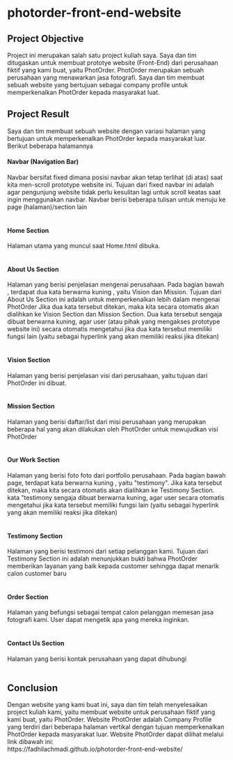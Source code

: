 # photorder-front-end-website 

<h2> Project Objective </h2>
Project ini merupakan salah satu project kuliah saya. Saya dan tim ditugaskan untuk membuat prototye website (Front-End) dari perusahaan fiktif yang kami buat, yaitu PhotOrder.
PhotOrder merupakan sebuah perusahaan yang menawarkan jasa fotografi. Saya dan tim membuat sebuah website yang bertujuan sebagai company profile untuk memperkenalkan PhotOrder kepada masyarakat luat. 
<br/>

<h2> Project Result </h2>
Saya dan tim membuat sebuah website dengan variasi halaman yang bertujuan untuk memperkenalkan PhotOrder kepada masyarakat luar. Berikut beberapa halamannya   

<h4> Navbar (Navigation Bar)</h4> 

Navbar bersifat fixed dimana posisi navbar akan tetap terlihat (di atas) saat kita men-scroll prototype website ini.  Tujuan dari fixed navbar ini adalah agar pengunjung website tidak perlu kesulitan lagi untuk scroll keatas saat ingin menggunakan navbar. Navbar berisi  beberapa tulisan untuk menuju ke page (halaman)/section lain
<br></br>

<h4> Home Section     </h4> 

Halaman utama yang muncul saat Home.html dibuka.
<br></br>

<h4> About Us Section      </h4> 

Halaman yang berisi penjelasan mengenai perusahaan. Pada bagian bawah , terdapat dua kata berwarna kuning , yaitu Vision dan Mission. Tujuan dari About Us Section ini adalah untuk memperkenalkan lebih dalam mengenai PhotOrder      Jika dua kata tersebut ditekan, maka kita secara otomatis akan dialihkan ke Vision Section dan Mission Section. Dua kata tersebut sengaja dibuat berwarna kuning, agar user (atau pihak yang mengakses prototype website ini) secara otomatis      mengetahui jika dua kata tersebut memiliki fungsi lain (yaitu sebagai hyperlink yang akan memiliki reaksi jika ditekan) 
<br></br>

<h4> Vision Section       </h4> 

Halaman yang berisi penjelasan visi dari perusahaan, yaitu tujuan dari PhotOrder ini dibuat.
<br></br>

<h4> Mission Section       </h4> 

Halaman yang berisi daftar/list dari misi perusahaan yang merupakan beberapa hal yang akan dilakukan oleh PhotOrder untuk mewujudkan visi PhotOrder
<br></br>

<h4> Our Work Section       </h4>  

Halaman yang berisi foto foto dari portfolio perusahaan. Pada bagian bawah page, terdapat kata berwarna kuning , yaitu "testimony".         Jika kata tersebut ditekan, maka kita secara otomatis akan dialihkan ke Testimony Section. kata "testimony sengaja dibuat berwarna kuning, agar user secara otomatis       mengetahui jika kata tersebut memiliki fungsi lain (yaitu sebagai hyperlink yang akan memiliki reaksi jika ditekan) 
<br></br>

<h4> Testimony Section   </h4>      

Halaman yang berisi testimoni dari setiap pelanggan kami. Tujuan dari Testimony Section ini adalah menunjukkan bukti bahwa PhotOrder memberikan layanan yang baik kepada customer sehingga dapat menarik calon customer baru 
<br></br>

<h4> Order Section         </h4> 

Halaman yang befungsi sebagai tempat calon pelanggan memesan jasa fotografi kami. User dapat mengetik apa yang mereka inginkan. 
<br></br>

<h4> Contact Us Section        </h4> 

Halaman yang berisi kontak perusahaan yang dapat dihubungi
<br/><br/>

<h2> Conclusion </h2>
Dengan website yang kami buat ini, saya dan tim telah menyelesaikan project kuliah kami, yaitu membuat website untuk perusahaan fiktif yang kami buat, yaitu PhotOrder. Website PhotOrder adalah Company Profile yang terdiri dari beberapa halaman vertikal dengan tujuan memperkenalkan PhotOrder kepada masyarakat luar. Website PhotOrder dapat dilihat melalui link dibawah ini:<br/>
https://fadhilachmadi.github.io/photorder-front-end-website/

